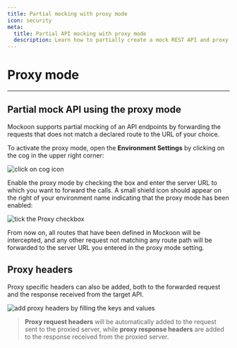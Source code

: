 ```yaml
---
title: Partial mocking with proxy mode
icon: security
meta:
  title: Partial API mocking with proxy mode
  description: Learn how to partially create a mock REST API and proxy to another JSON REST server with Mockoon
---
```


# Proxy mode

---

## Partial mock API using the proxy mode

Mockoon supports partial mocking of an API endpoints by forwarding the requests that does not match a declared route to the URL of your choice.

To activate the proxy mode, open the **Environment Settings** by clicking on the cog in the upper right corner:

![click on cog icon](/images/docs/open-settings.png)

Enable the proxy mode by checking the box and enter the server URL to which you want to forward the calls. A small shield icon should appear on the right of your environment name indicating that the proxy mode has been enabled:

![tick the Proxy checkbox](/images/docs/v1.8.0-enable-proxy.png)

From now on, all routes that have been defined in Mockoon will be intercepted, and any other request not matching any route path will be forwarded to the server URL you entered in the proxy mode setting.

## Proxy headers

Proxy specific headers can also be added, both to the forwarded request and the response received from the target API.

![add proxy headers by filling the keys and values](/images/docs/v1.8.0-proxy-headers.png)

> **Proxy request headers** will be automatically added to the request sent to the proxied server, while **proxy response headers** are added to the response received from the proxied server.

